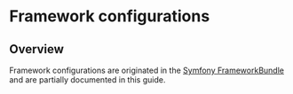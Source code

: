 # Framework configurations

## Overview

Framework configurations are originated in the [Symfony FrameworkBundle](https://symfony.com/doc/current/reference/configuration/framework.html) and are partially documented in this guide.
